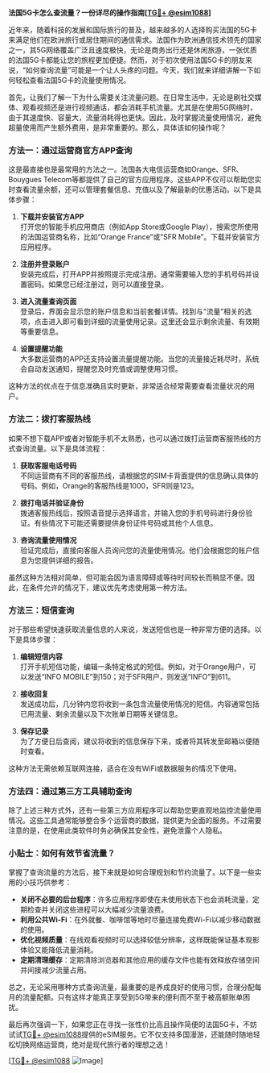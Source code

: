 **法国5G卡怎么查流量？一份详尽的操作指南[[TG💪+ @esim1088](https://t.me/s/esim1088)]**

近年来，随着科技的发展和国际旅行的普及，越来越多的人选择购买法国的5G卡来满足他们在欧洲旅行或居住期间的通信需求。法国作为欧洲通信技术领先的国家之一，其5G网络覆盖广泛且速度极快，无论是商务出行还是休闲旅游，一张优质的法国5G卡都能让您的旅程更加便捷。然而，对于初次使用法国5G卡的朋友来说，“如何查询流量”可能是一个让人头疼的问题。今天，我们就来详细讲解一下如何轻松查看法国5G卡的流量使用情况。

首先，让我们了解一下为什么需要关注流量问题。在日常生活中，无论是刷社交媒体、观看视频还是进行视频通话，都会消耗手机流量。尤其是在使用5G网络时，由于其速度快、容量大，流量消耗得也更快。因此，及时掌握流量使用情况，避免超量使用而产生额外费用，是非常重要的。那么，具体该如何操作呢？

### 方法一：通过运营商官方APP查询

这是最直接也是最常用的方法之一。法国各大电信运营商如Orange、SFR、Bouygues Telecom等都提供了自己的官方应用程序。这些APP不仅可以帮助您实时查看流量余额，还可以管理套餐信息、充值以及了解最新的优惠活动。以下是具体步骤：

1. **下载并安装官方APP**  
   打开您的智能手机应用商店（例如App Store或Google Play），搜索您所使用的法国运营商名称，比如“Orange France”或“SFR Mobile”。下载并安装官方应用程序。

2. **注册并登录账户**  
   安装完成后，打开APP并按照提示完成注册。通常需要输入您的手机号码并设置密码。如果您已经注册过，则可以直接登录。

3. **进入流量查询页面**  
   登录后，界面会显示您的账户信息和当前套餐详情。找到与“流量”相关的选项，点击进入即可看到详细的流量使用记录。这里还会显示剩余流量、有效期等重要信息。

4. **设置提醒功能**  
   大多数运营商的APP还支持设置流量提醒功能。当您的流量接近耗尽时，系统会自动发送通知，提醒您及时充值或调整使用习惯。

这种方法的优点在于信息准确且实时更新，非常适合经常需要查看流量状况的用户。

### 方法二：拨打客服热线

如果不想下载APP或者对智能手机不太熟悉，也可以通过拨打运营商客服热线的方式查询流量。以下是具体流程：

1. **获取客服电话号码**  
   不同运营商有不同的客服热线，请根据您的SIM卡背面提供的信息确认具体的号码。例如，Orange的客服热线是1000，SFR则是123。

2. **拨打电话并验证身份**  
   拨通客服热线后，按照语音提示选择语言，并输入您的手机号码进行身份验证。有些情况下可能还需要提供身份证件号码或其他个人信息。

3. **咨询流量使用情况**  
   验证完成后，直接向客服人员询问您的流量使用情况。他们会根据您的账户信息为您提供详细的报告。

虽然这种方法相对简单，但可能会因为语言障碍或等待时间较长而稍显不便。因此，在条件允许的情况下，建议优先考虑使用第一种方法。

### 方法三：短信查询

对于那些希望快速获取流量信息的人来说，发送短信也是一种非常方便的选择。以下是具体步骤：

1. **编辑短信内容**  
   打开手机短信功能，编辑一条特定格式的短信。例如，对于Orange用户，可以发送“INFO MOBILE”到150；对于SFR用户，则发送“INFO”到611。

2. **接收回复**  
   发送成功后，几分钟内您将收到一条包含流量使用情况的短信。内容通常包括已用流量、剩余流量以及下次账单日期等关键信息。

3. **保存记录**  
   为了方便日后查阅，建议将收到的信息保存下来，或者将其转发至邮箱以便随时查看。

这种方法无需依赖互联网连接，适合在没有WiFi或数据服务的情况下使用。

### 方法四：通过第三方工具辅助查询

除了上述三种方式外，还有一些第三方应用程序可以帮助您更直观地监控流量使用情况。这些工具通常能够整合多个运营商的数据，提供更为全面的服务。不过需要注意的是，在使用此类软件时务必确保其安全性，避免泄露个人隐私。

### 小贴士：如何有效节省流量？

掌握了查询流量的方法后，接下来就是如何合理规划和节约流量了。以下是一些实用的小技巧供参考：

- **关闭不必要的后台程序**：许多应用程序即使在未使用状态下也会消耗流量，定期检查并关闭这些进程可以大幅减少流量浪费。
- **利用公共Wi-Fi**：在外就餐、咖啡馆等地时尽量连接免费Wi-Fi以减少移动数据的使用。
- **优化视频质量**：在线观看视频时可以选择较低分辨率，这样既能保证基本观影体验又能降低流量消耗。
- **定期清理缓存**：定期清除浏览器和其他应用的缓存文件也能有效释放存储空间并间接减少流量占用。

总之，无论采用哪种方式查询流量，最重要的是养成良好的使用习惯，合理分配每月的流量配额。只有这样才能真正享受到5G带来的便利而不至于被高额账单困扰。

最后再次强调一下，如果您正在寻找一张性价比高且操作简便的法国5G卡，不妨试试[TG💪+ @esim1088](https://t.me/s/esim1088)提供的eSIM服务。它不仅支持多国漫游，还能随时随地轻松切换网络运营商，绝对是现代旅行者的理想之选！

[[TG💪+ @esim1088](https://t.me/s/esim1088) ![Image](https://i.postimg.cc/4NQfJmqS/Snipaste-2025-05-13-00-14-12.png)]